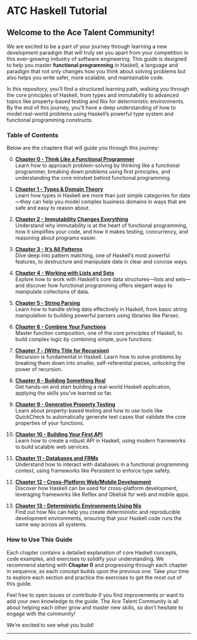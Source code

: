 # ATC Haskell Tutorial

## Welcome to the Ace Talent Community!

We are excited to be a part of your journey through learning a new development paradigm that will truly set you apart from your competition in this ever-growing industry of software engineering. This guide is designed to help you master **functional programming** in Haskell, a language and paradigm that not only changes how you think about solving problems but also helps you write safer, more scalable, and maintainable code.

In this repository, you’ll find a structured learning path, walking you through the core principles of Haskell, from types and immutability to advanced topics like property-based testing and Nix for deterministic environments. By the end of this journey, you'll have a deep understanding of how to model real-world problems using Haskell’s powerful type system and functional programming constructs.

### Table of Contents

Below are the chapters that will guide you through this journey:

0. [**Chapter 0 - Think Like a Functional Programmer**](./chapter0.md)  
   Learn how to approach problem-solving by thinking like a functional programmer, breaking down problems using first principles, and understanding the core mindset behind functional programming.

1. [**Chapter 1 - Types & Domain Theory**](./chapter1.md)  
   Learn how types in Haskell are more than just simple categories for data—they can help you model complex business domains in ways that are safe and easy to reason about.

2. [**Chapter 2 - Immutability Changes Everything**](./chapter2.md)  
   Understand why immutability is at the heart of functional programming, how it simplifies your code, and how it makes testing, concurrency, and reasoning about programs easier.

3. [**Chapter 3 - It’s All Patterns**](./chapter3.md)  
   Dive deep into pattern matching, one of Haskell’s most powerful features, to destructure and manipulate data in clear and concise ways.

4. [**Chapter 4 - Working with Lists and Sets**](./chapter4.md)  
   Explore how to work with Haskell’s core data structures—lists and sets—and discover how functional programming offers elegant ways to manipulate collections of data.

5. [**Chapter 5 - String Parsing**](./chapter5.md)  
   Learn how to handle string data effectively in Haskell, from basic string manipulation to building powerful parsers using libraries like Parsec.

6. [**Chapter 6 - Combine Your Functions**](./chapter6.md)  
   Master function composition, one of the core principles of Haskell, to build complex logic by combining simple, pure functions.

7. [**Chapter 7 - (Witty Title for Recursion)**](./chapter7.md)  
   Recursion is fundamental in Haskell. Learn how to solve problems by breaking them down into smaller, self-referential pieces, unlocking the power of recursion.

8. [**Chapter 8 - Building Something Real**](./chapter8.md)  
   Get hands-on and start building a real-world Haskell application, applying the skills you’ve learned so far.

9. [**Chapter 9 - Generative Property Testing**](./chapter9.md)  
   Learn about property-based testing and how to use tools like QuickCheck to automatically generate test cases that validate the core properties of your functions.

10. [**Chapter 10 - Building Your First API**](./chapter10.md)  
    Learn how to create a robust API in Haskell, using modern frameworks to build scalable web services.

11. [**Chapter 11 - Databases and FRMs**](./chapter11.md)  
    Understand how to interact with databases in a functional programming context, using frameworks like Persistent to enforce type safety.

12. [**Chapter 12 - Cross-Platform Web/Mobile Development**](./chapter12.md)  
    Discover how Haskell can be used for cross-platform development, leveraging frameworks like Reflex and Obelisk for web and mobile apps.

13. [**Chapter 13 - Deterministic Environments Using Nix**](./chapter13.md)  
    Find out how Nix can help you create deterministic and reproducible development environments, ensuring that your Haskell code runs the same way across all systems.

### How to Use This Guide

Each chapter contains a detailed explanation of core Haskell concepts, code examples, and exercises to solidify your understanding. We recommend starting with **Chapter 0** and progressing through each chapter in sequence, as each concept builds upon the previous one. Take your time to explore each section and practice the exercises to get the most out of this guide.

Feel free to open issues or contribute if you find improvements or want to add your own knowledge to the guide. The Ace Talent Community is all about helping each other grow and master new skills, so don’t hesitate to engage with the community!

We’re excited to see what you build!

---
